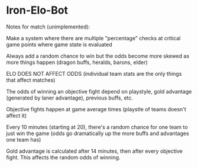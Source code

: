 # Iron-Elo-Bot
Notes for match (unimplemented):

Make a system where there are multiple "percentage" checks at critical game points where game state is evaluated

Always add a random chance to win but the odds become more skewed as more things happen (dragon buffs, heralds, barons, elder)

ELO DOES NOT AFFECT ODDS (individual team stats are the only things that affect matches)

The odds of winning an objective fight depend on playstyle, gold advantage (generated by laner advantage), previous buffs, etc.

Objective fights happen at game average times (playstle of teams doesn't affect it)

Every 10 minutes (starting at 20), there's a random chance for one team to just win the game (odds go dramatically up the more buffs and advantages one team has)

Gold advantage is calculated after 14 minutes, then after every objective fight. This affects the random odds of winning.
